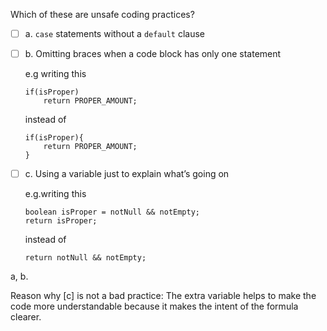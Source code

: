 <panel header="{{ icon_Q_A }} Which oare unsafe practices?">

Which of these are unsafe coding practices?

- [ ] a. `case` statements without a `default` clause

- [ ] b. Omitting braces when a code block has only one statement

    e.g writing this

    ```
    if(isProper)
        return PROPER_AMOUNT;
    ```

    instead of

    ```
    if(isProper){
        return PROPER_AMOUNT;
    }
    ```

- [ ] c. Using a variable just to explain what’s going on

    e.g.writing this

    ```
    boolean isProper = notNull && notEmpty;
    return isProper;
    ```

    instead of

    ```
    return notNull && notEmpty;
    ```

<panel type="seamless" header="{{ icon_A }} Answer" minimized>

a, b.

Reason why [c] is not a bad practice: The extra variable helps to make the code more understandable because it makes the intent of the formula clearer.

</panel>
</panel>

